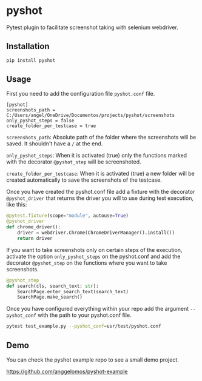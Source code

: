 # pyshot
Pytest plugin to facilitate screenshot taking with selenium webdriver.

## Installation
```bash
pip install pyshot
```

## Usage

First you need to add the configuration file `pyshot.conf` file.
```
[pyshot]
screenshots_path = C:/Users/angel/OneDrive/Documentos/projects/pyshot/screenshots
only_pyshot_steps = false
create_folder_per_testcase = true
```

`screenshots_path`: Absolute path of the folder where the screenshots will be saved. It shouldn't have a `/` at the end.

`only_pyshot_steps`: When it is activated (true) only the functions marked with the decorator `@pyshot_step` will be screenshoted.

`create_folder_per_testcase`: When it is activated (true) a new folder will be created automatically to save the screenshots of the testcase.

Once you have created the pyshot.conf file add a fixture with the decorator `@pyshot_driver` that returns the driver you will to use during test execution, like this:

```python
@pytest.fixture(scope="module", autouse=True)
@pyshot_driver
def chrome_driver():
    driver = webdriver.Chrome(ChromeDriverManager().install())
    return driver
```

If you want to take screenshots only on certain steps of the execution, activate the option `only_pyshot_steps` on the pyshot.conf and add the decorator `@pyshot_step` on the functions where you want to take screenshots.

```python
@pyshot_step
def search(cls, search_text: str):
    SearchPage.enter_search_text(search_text)
    SearchPage.make_search()
```

Once you have configured everything within your repo add the argument `--pyshot_conf` with the path to your pyshot.conf file.

```bash
pytest test_example.py --pyshot_conf=usr/test/pyshot.conf
```

## Demo
You can check the pyshot example repo to see a small demo project.

https://github.com/anggelomos/pyshot-example
